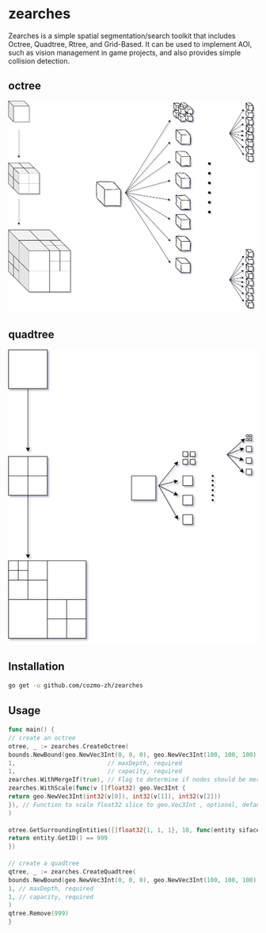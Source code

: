 # zearches
Zearches is a simple spatial segmentation/search toolkit that includes Octree, Quadtree, Rtree, and Grid-Based. It can be used to implement AOI, such as vision management in game projects, and also provides simple collision detection.

## octree

![octree](draws/octree1.png) 

## quadtree

![quadtree](draws/quadtree.png)


## Installation

```bash
go get -u github.com/cozmo-zh/zearches
```

## Usage

```go
func main() {
// create an octree
otree, _ := zearches.CreateOctree(
bounds.NewBound(geo.NewVec3Int(0, 0, 0), geo.NewVec3Int(100, 100, 100)), // bound, required
1,                          // maxDepth, required
1,                          // capacity, required
zearches.WithMergeIf(true), // Flag to determine if nodes should be merged when removing an entity , optional, default is false
zearches.WithScale(func(v []float32) geo.Vec3Int {
return geo.NewVec3Int(int32(v[0]), int32(v[1]), int32(v[2]))
}), // Function to scale float32 slice to geo.Vec3Int , optional, default is identity function
)

otree.GetSurroundingEntities([]float32{1, 1, 1}, 10, func(entity siface.ISpatial) bool {
return entity.GetID() == 999
})

// create a quadtree
qtree, _ := zearches.CreateQuadtree(
bounds.NewBound(geo.NewVec3Int(0, 0, 0), geo.NewVec3Int(100, 100, 100)), // bound, required
1, // maxDepth, required
1, // capacity, required
)
qtree.Remove(999)
}
```